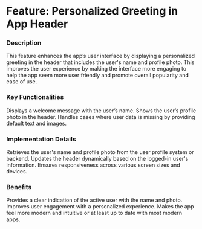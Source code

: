 # Feature: Personalized Greeting in App Header
### Description
This feature enhances the app’s user interface by displaying a personalized greeting in the header that includes the user's name and profile photo. This improves the user experience by making the interface more engaging to help the app seem more user friendly and promote overall popularity and ease of use.

### Key Functionalities
Displays a welcome message with the user’s name.
Shows the user’s profile photo in the header.
Handles cases where user data is missing by providing default text and images.

### Implementation Details
Retrieves the user's name and profile photo from the user profile system or backend.
Updates the header dynamically based on the logged-in user's information.
Ensures responsiveness across various screen sizes and devices.

### Benefits
Provides a clear indication of the active user with the name and photo.
Improves user engagement with a personalized experience.
Makes the app feel more modern and intuitive or at least up to date with most modern apps.

